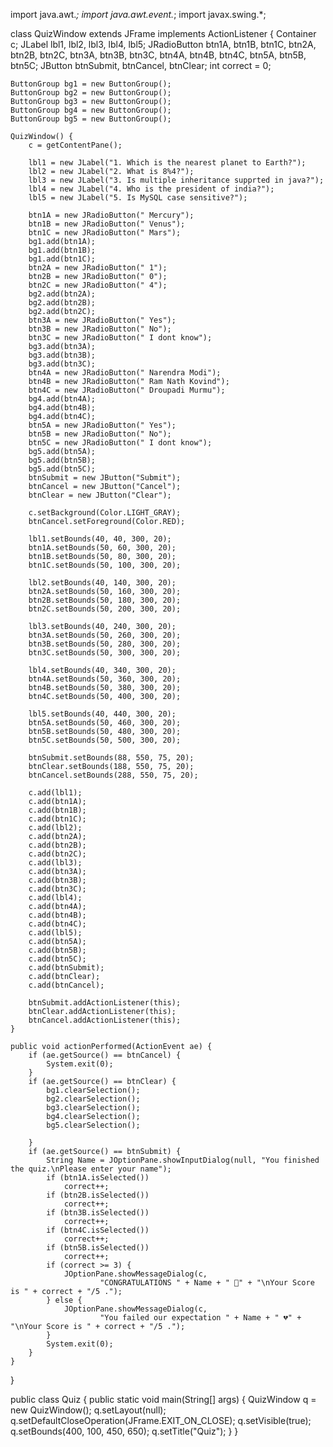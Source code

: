 import java.awt.*;
import java.awt.event.*;
import javax.swing.*;

class QuizWindow extends JFrame implements ActionListener {
    Container c;
    JLabel lbl1, lbl2, lbl3, lbl4, lbl5;
    JRadioButton btn1A, btn1B, btn1C, btn2A, btn2B, btn2C, btn3A, btn3B, btn3C, btn4A, btn4B, btn4C, btn5A, btn5B,
            btn5C;
    JButton btnSubmit, btnCancel, btnClear;
    int correct = 0;

    ButtonGroup bg1 = new ButtonGroup();
    ButtonGroup bg2 = new ButtonGroup();
    ButtonGroup bg3 = new ButtonGroup();
    ButtonGroup bg4 = new ButtonGroup();
    ButtonGroup bg5 = new ButtonGroup();

    QuizWindow() {
        c = getContentPane();

        lbl1 = new JLabel("1. Which is the nearest planet to Earth?");
        lbl2 = new JLabel("2. What is 8%4?");
        lbl3 = new JLabel("3. Is multiple inheritance supprted in java?");
        lbl4 = new JLabel("4. Who is the president of india?");
        lbl5 = new JLabel("5. Is MySQL case sensitive?");

        btn1A = new JRadioButton(" Mercury");
        btn1B = new JRadioButton(" Venus");
        btn1C = new JRadioButton(" Mars");
        bg1.add(btn1A);
        bg1.add(btn1B);
        bg1.add(btn1C);
        btn2A = new JRadioButton(" 1");
        btn2B = new JRadioButton(" 0");
        btn2C = new JRadioButton(" 4");
        bg2.add(btn2A);
        bg2.add(btn2B);
        bg2.add(btn2C);
        btn3A = new JRadioButton(" Yes");
        btn3B = new JRadioButton(" No");
        btn3C = new JRadioButton(" I dont know");
        bg3.add(btn3A);
        bg3.add(btn3B);
        bg3.add(btn3C);
        btn4A = new JRadioButton(" Narendra Modi");
        btn4B = new JRadioButton(" Ram Nath Kovind");
        btn4C = new JRadioButton(" Droupadi Murmu");
        bg4.add(btn4A);
        bg4.add(btn4B);
        bg4.add(btn4C);
        btn5A = new JRadioButton(" Yes");
        btn5B = new JRadioButton(" No");
        btn5C = new JRadioButton(" I dont know");
        bg5.add(btn5A);
        bg5.add(btn5B);
        bg5.add(btn5C);
        btnSubmit = new JButton("Submit");
        btnCancel = new JButton("Cancel");
        btnClear = new JButton("Clear");

        c.setBackground(Color.LIGHT_GRAY);
        btnCancel.setForeground(Color.RED);

        lbl1.setBounds(40, 40, 300, 20);
        btn1A.setBounds(50, 60, 300, 20);
        btn1B.setBounds(50, 80, 300, 20);
        btn1C.setBounds(50, 100, 300, 20);

        lbl2.setBounds(40, 140, 300, 20);
        btn2A.setBounds(50, 160, 300, 20);
        btn2B.setBounds(50, 180, 300, 20);
        btn2C.setBounds(50, 200, 300, 20);

        lbl3.setBounds(40, 240, 300, 20);
        btn3A.setBounds(50, 260, 300, 20);
        btn3B.setBounds(50, 280, 300, 20);
        btn3C.setBounds(50, 300, 300, 20);

        lbl4.setBounds(40, 340, 300, 20);
        btn4A.setBounds(50, 360, 300, 20);
        btn4B.setBounds(50, 380, 300, 20);
        btn4C.setBounds(50, 400, 300, 20);

        lbl5.setBounds(40, 440, 300, 20);
        btn5A.setBounds(50, 460, 300, 20);
        btn5B.setBounds(50, 480, 300, 20);
        btn5C.setBounds(50, 500, 300, 20);

        btnSubmit.setBounds(88, 550, 75, 20);
        btnClear.setBounds(188, 550, 75, 20);
        btnCancel.setBounds(288, 550, 75, 20);

        c.add(lbl1);
        c.add(btn1A);
        c.add(btn1B);
        c.add(btn1C);
        c.add(lbl2);
        c.add(btn2A);
        c.add(btn2B);
        c.add(btn2C);
        c.add(lbl3);
        c.add(btn3A);
        c.add(btn3B);
        c.add(btn3C);
        c.add(lbl4);
        c.add(btn4A);
        c.add(btn4B);
        c.add(btn4C);
        c.add(lbl5);
        c.add(btn5A);
        c.add(btn5B);
        c.add(btn5C);
        c.add(btnSubmit);
        c.add(btnClear);
        c.add(btnCancel);

        btnSubmit.addActionListener(this);
        btnClear.addActionListener(this);
        btnCancel.addActionListener(this);
    }

    public void actionPerformed(ActionEvent ae) {
        if (ae.getSource() == btnCancel) {
            System.exit(0);
        }
        if (ae.getSource() == btnClear) {
            bg1.clearSelection();
            bg2.clearSelection();
            bg3.clearSelection();
            bg4.clearSelection();
            bg5.clearSelection();

        }
        if (ae.getSource() == btnSubmit) {
            String Name = JOptionPane.showInputDialog(null, "You finished the quiz.\nPlease enter your name");
            if (btn1A.isSelected())
                correct++;
            if (btn2B.isSelected())
                correct++;
            if (btn3B.isSelected())
                correct++;
            if (btn4C.isSelected())
                correct++;
            if (btn5B.isSelected())
                correct++;
            if (correct >= 3) {
                JOptionPane.showMessageDialog(c,
                        "CONGRATULATIONS " + Name + " 🥳" + "\nYour Score is " + correct + "/5 .");
            } else {
                JOptionPane.showMessageDialog(c,
                        "You failed our expectation " + Name + " 💔" + "\nYour Score is " + correct + "/5 .");
            }
            System.exit(0);
        }
    }
}

public class Quiz {
    public static void main(String[] args) {
        QuizWindow q = new QuizWindow();
        q.setLayout(null);
        q.setDefaultCloseOperation(JFrame.EXIT_ON_CLOSE);
        q.setVisible(true);
        q.setBounds(400, 100, 450, 650);
        q.setTitle("Quiz");
    }
}
